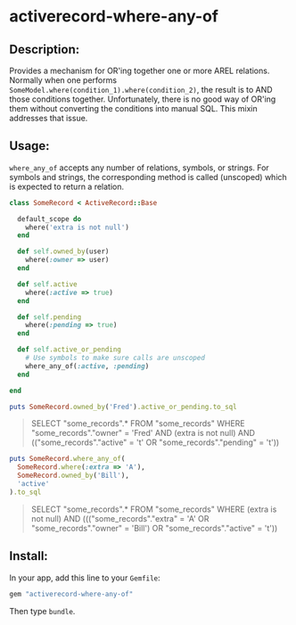 activerecord-where-any-of
=========================

Description:
-----------

Provides a mechanism for OR'ing together one or more AREL relations.  Normally when
one performs `SomeModel.where(condition_1).where(condition_2)`, the result is to AND
those conditions together.  Unfortunately, there is no good way of OR'ing them without
converting the conditions into manual SQL.  This mixin addresses that issue.

Usage:
------

`where_any_of` accepts any number of relations, symbols, or strings.  For symbols and strings,
the corresponding method is called (unscoped) which is expected to return a relation.

```rb
class SomeRecord < ActiveRecord::Base

  default_scope do
    where('extra is not null')
  end

  def self.owned_by(user)
    where(:owner => user)
  end

  def self.active
    where(:active => true)
  end

  def self.pending
    where(:pending => true)
  end

  def self.active_or_pending
    # Use symbols to make sure calls are unscoped
    where_any_of(:active, :pending)
  end

end
```

```rb
puts SomeRecord.owned_by('Fred').active_or_pending.to_sql
```

> SELECT "some_records".* FROM "some_records"
> WHERE "some_records"."owner" = 'Fred' AND (extra is not null) AND (("some_records"."active" = 't' OR "some_records"."pending" = 't'))

```rb
puts SomeRecord.where_any_of(
  SomeRecord.where(:extra => 'A'),
  SomeRecord.owned_by('Bill'),
  'active'
).to_sql
```

> SELECT "some_records".* FROM "some_records"
> WHERE (extra is not null) AND ((("some_records"."extra" = 'A' OR "some_records"."owner" = 'Bill') OR "some_records"."active" = 't'))

Install:
--------

In your app, add this line to your `Gemfile`:

```rb
gem "activerecord-where-any-of"
```

Then type `bundle`.
